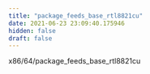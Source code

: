 ```yaml
---
title: "package_feeds_base_rtl8821cu"
date: 2021-06-23 23:09:40.175946
hidden: false
draft: false
---
```


x86/64/package_feeds_base_rtl8821cu

